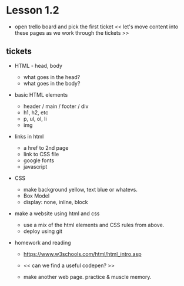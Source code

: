 # Lesson 1.2

- open trello board and pick the first ticket
<< let's move content into these pages as we work through the tickets >>


## tickets
- HTML - head, body
  - what goes in the head?
  - what goes in the body?

- basic HTML elements
  - header / main / footer / div
  - h1, h2, etc
  - p, ul, ol, li
  - img

- links in html
  - a href to 2nd page
  - link to CSS file
  - google fonts
  - javascript

- CSS
  - make background yellow, text blue or whatevs.
  - Box Model
  - display: none, inline, block

- make a website using html and css
  - use a mix of the html elements and CSS rules from above.
  - deploy using git

- homework and reading
    - https://www.w3schools.com/html/html_intro.asp
    
  - << can we find a useful codepen? >>
  - make another web page. practice & muscle memory.
